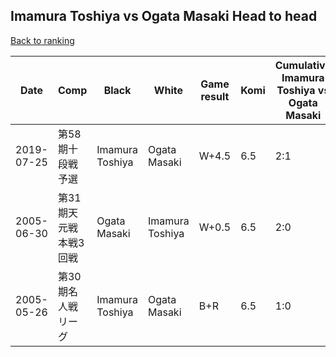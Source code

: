 ## Imamura Toshiya vs Ogata Masaki Head to head

[Back to ranking](../../index.md)




| **Date** | **Comp** | **Black** | **White** | **Game result** | **Komi** | **Cumulative Imamura Toshiya vs Ogata Masaki** | **Imamura Toshiya streak** | **Ogata Masaki streak** | 
| --- | --- | --- | --- | --- | --- | --- | --- | --- |
| 2019-07-25 | 第58期十段戦予選 | Imamura Toshiya | Ogata Masaki | W+4.5 | 6.5 | 2:1 | 0 | 1 | 
| 2005-06-30 | 第31期天元戦本戦3回戦 | Ogata Masaki | Imamura Toshiya | W+0.5 | 6.5 | 2:0 | 2 | 0 | 
| 2005-05-26 | 第30期名人戦リーグ | Imamura Toshiya | Ogata Masaki | B+R | 6.5 | 1:0 | 1 | 0 |




